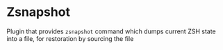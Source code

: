 # Zsnapshot

Plugin that provides `zsnapshot` command which dumps current ZSH state into a file, for restoration by sourcing the file
